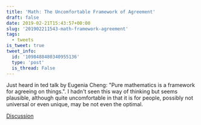 ```yaml
---
title: 'Math: The Uncomfortable Framework of Agreement'
draft: false
date: 2019-02-21T15:43:57+00:00
slug: '201902211543-math-framework-agreement'
tags:
  - tweets
is_tweet: true
tweet_info:
  id: '1098488480340955136'
  type: 'post'
  is_thread: False
---
```




Just heard in ted talk by Eugenia Cheng: "Pure mathematics is a framework for agreeing on things.". I hadn't seen this way of thinking but seems plausible, although quite uncomfortable in that it is for people, possibly not universal or even unique, may be not even the optimal.

[Discussion](https://x.com/sytelus/status/1098488480340955136)
